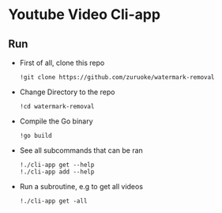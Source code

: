 # Youtube Video Cli-app

## Run

- First of all, clone this repo

      !git clone https://github.com/zuruoke/watermark-removal

- Change Directory to the repo

      !cd watermark-removal

- Compile the Go binary

      !go build

- See all subcommands that can be ran

      !./cli-app get --help
      !./cli-app add --help

- Run a subroutine, e.g to get all videos

      !./cli-app get -all
